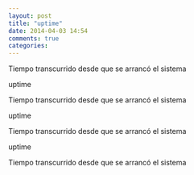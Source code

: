```yaml
---
layout: post
title: "uptime"
date: 2014-04-03 14:54
comments: true
categories: 
---
```

Tiempo transcurrido desde que se arrancó el sistema

uptime

Tiempo transcurrido desde que se arrancó el sistema

uptime

Tiempo transcurrido desde que se arrancó el sistema

uptime

Tiempo transcurrido desde que se arrancó el sistema

